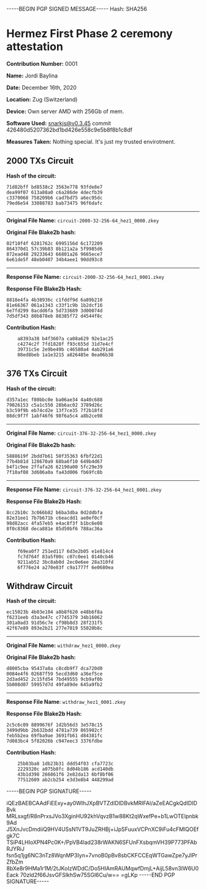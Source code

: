 -----BEGIN PGP SIGNED MESSAGE-----
Hash: SHA256

# Hermez First Phase 2 ceremony attestation

**Contribution Number:**    0001

**Name:**    Jordi Baylina

**Date:**    December 16th, 2020

**Location:**   Zug (Switzerland)

**Device:** Own server AMD with 256Gb of mem.

**Software Used:** snarkjs@v0.3.45 commit 426480d5207362bd1bd426e558c9e5b8f8b1c8df

**Measures Taken:** Nothing special. It's just my trusted envirotment.


## 2000 TXs Circuit
**Hash of the circuit:**
````
71d82bff bd8538c2 3563e778 93fde8e7
dea99f07 613a88a0 c6a286de 4decfb39
c3370068 758209b6 cad7bd75 a6ec95dc
79ed6e54 33088783 bab73475 96f6dafc
````

- ---

**Original File Name:** `circuit-2000-32-256-64_hez1_0000.zkey`

**Original File Blake2b hash:**
````
02f10f4f 6281762c 6995156d 6c172209
864370d1 57c39b83 8b121a2a 5f9985d6
872ead48 29233643 66801a26 9665ece7
6e61de5f 48eb0407 34b4aee1 90dd93c8
````
- ---

**Response File Name:** `circuit-2000-32-256-64_hez1_0001.zkey`

**Response File Blake2b Hash:**
````
8818e4fa 4b38936c c1fddf9d 6a89b210
81e66367 061a1343 c33f1c9b 1b2dcf16
6e7fd299 8acdd6fa 5d733689 3d00074d
7d5df343 80b878eb 88385f72 d4544f8c
````

**Contribution Hash:**
````
    a8393a38 b4f3607a ca08a629 92e1ac25
    c4274c2f 7fd1828f f93c655d 31d7e4cf
    39731c5e 2e9be49b c46580a4 4ab291a6
    08ed8beb 1a1e3215 a826485e 0ea06b38
````

## 376 TXs Circuit
**Hash of the circuit:**
````
d357a1ec f80bbc0e ba06ae34 4a40c688
79026153 c5a1c550 28b6ac02 3789d26c
b3c59f9b eb74cd2e 13f7ce35 7f2b18fd
08dc9f7f 1abf46f6 98f6a5c4 a8b2ce98
````

- ---

**Original File Name:** `circuit-376-32-256-64_hez1_0000.zkey`

**Original File Blake2b hash:**
````
5888619f 2bdd7b61 50f35363 6fbf22d1
77b4b81d 128670a9 68ba6f10 649b4d67
b4f1c9ee 2ffafa26 62190a00 5fc29e39
7f10af08 3d606a0a fa43d006 fb69fc8b
````
- ---

**Response File Name:** `circuit-376-32-256-64_hez1_0001.zkey`

**Response File Blake2b Hash:**
````
8cc2b10c 3c066b82 b6ba3dba 0d2ddbfa
82e31ee1 7b7b671b c6eacdd1 ae0ef0cf
98d82acc 4fa57eb5 e4ac8f3f b1bc6e08
8f0c8368 deca881e 85d50bf6 788ac36a
````

**Contribution Hash:**
````
    f69ea0f7 251ed117 6d3e2b05 e1e814c4
    fc7d764f 83a5f00c c07c0ee1 0140cb46
    9211ab52 3bc8ab0d 2ec0e6ee 28a310fd
    6f776e24 a270e83f c9a1777f 6e0680ea
````


## Withdraw Circuit
**Hash of the circuit:**
````
ec15023b 4b03e104 a8b8f620 e48b6f8a
f6231eeb d3a3e47c c7745379 34b16062
301a0ad3 91d56c7e cf98b8d3 28f231f5
42f67e89 893e2b21 277e7019 55020b8c
````

- ---

**Original File Name:** `withdraw_hez1_0000.zkey`

**Original File Blake2b hash:**
````
d8005cba 95437a8a c8cdb9f7 dca720d0
0084e4f6 02687f59 5ecd3d60 a36ef5ce
2d3ad452 2c15fd54 7bd49555 9cb9af0b
5b008d07 59957d7d 49fa89de 645a9fb2
````
- ---

**Response File Name**: `withdraw_hez1_0001.zkey`

**Response File Blake2b Hash:**
````
2c5c6c09 8899676f 1d2b56d3 3e578c15
3499d9bb 2b632bdd 4781a739 865902cf
feb5b2ea 69fba9ae 3691fb61 d84381fc
7d083bc4 5f82026b c947eec3 3376fdbe
````

**Contribution Hash:**
````
    25b83ba8 1db23b31 ddd54f03 cfa7723c
    2229320c a075b8fc 8d04b186 acd140db
    43b1d398 266861f6 2e82da13 6bf8bf06
    77512609 ab2cb254 e3d3e8b4 448299ad
````





-----BEGIN PGP SIGNATURE-----

iQEzBAEBCAAdFiEExy+ay0WIhJXpBVTZdIDIDBvkMRIFAl/aZeEACgkQdIDIDBvk
MRLsxgf/R8nPrxsJVo3XginHU92khVqvzB1w88Kt2qWxefPe+b1LwOTEIpnbk9Ad
J5XnJvcDmdiiQ9HV4USsN1VT9JuZRHBj+iJpSFuuxVCPnXC9iFu4cFMlQOEfgk7C
TSiP4LHIoXPN4Pc0K+/PpVB4lad238rWAKN6SFUnFXsbqmVH39P773PFAbRJYRiJ
fsn5q1jg6NC3nTz8WqnMP3Iyn+7vnoB0pBv8sbCKFCCEqWTGawZpe7yJlPrZfbZm
8bXe8r9HMa1r1M/2tJKoIzWDdC/Do5HIAmRAUMqwfDmjL+AijL58vn3IW6U0Eack
70zld2f66JsvGFSlkhSw75SGl6Cu/w==
=gLKp
-----END PGP SIGNATURE-----
